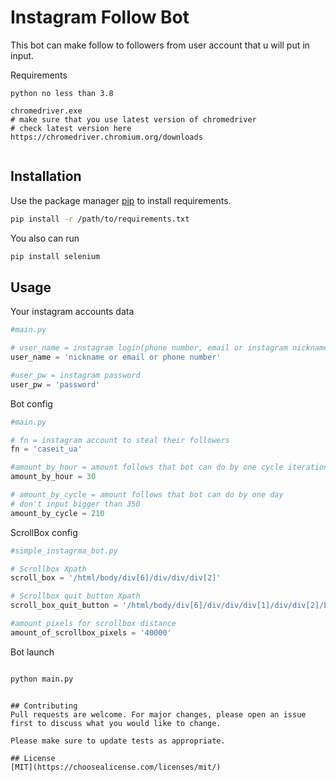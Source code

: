 # Instagram Follow Bot

This bot can make follow to followers from user account that u will put in input.

Requirements
```buildoutcfg
python no less than 3.8

chromedriver.exe
# make sure that you use latest version of chromedriver 
# check latest version here https://chromedriver.chromium.org/downloads


```

## Installation

Use the package manager [pip](https://pip.pypa.io/en/stable/) to install requirements.

```bash
pip install -r /path/to/requirements.txt
```

You also can run
```bash
pip install selenium
```

## Usage
Your instagram accounts data

```python
#main.py

# user_name = instagram login(phone number, email or instagram nickname)
user_name = 'nickname or email or phone number'

#user_pw = instagram password
user_pw = 'password'

```

Bot config

```python
#main.py

# fn = instagram account to steal their followers
fn = 'caseit_ua'

#amount_by_hour = amount follows that bot can do by one cycle iteration
amount_by_hour = 30

# amount_by_cycle = amount follows that bot can do by one day
# don't input bigger than 350
amount_by_cycle = 210

```

ScrollBox config

```python
#simple_instagrma_bot.py

# Scrollbox Xpath
scroll_box = '/html/body/div[6]/div/div/div[2]'

# Scrollbox quit button Xpath
scroll_box_quit_button = '/html/body/div[6]/div/div/div[1]/div/div[2]/button/div'

#amount pixels for scrollbox distance
amount_of_scrollbox_pixels = '40000'

```


Bot launch
```bash

python main.py

```


```

## Contributing
Pull requests are welcome. For major changes, please open an issue first to discuss what you would like to change.

Please make sure to update tests as appropriate.

## License
[MIT](https://choosealicense.com/licenses/mit/)
